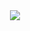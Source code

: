 <div align="center">

<img src ="https://media2.giphy.com/media/v1.Y2lkPTc5MGI3NjExNnBsZjM2cWh1MXB2NjZjc3RqMmVnMm45dnpranljaTJodWh1amFsMiZlcD12MV9pbnRlcm5hbF9naWZfYnlfaWQmY3Q9Zw/PVEd41GW4GmHZx2rto/giphy.gif">

</div>
